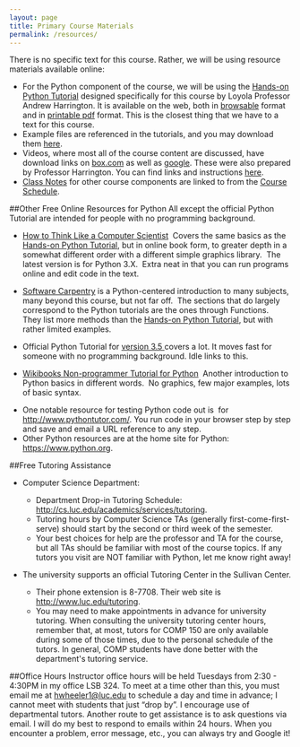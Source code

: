 ```yaml
---
layout: page
title: Primary Course Materials
permalink: /resources/
---
```


There is no specific text for this course. Rather, we will be using
resource materials available online:

- For the Python component of the course, we will be using the <a target="_blank" href="http://anh.cs.luc.edu/python/hands-on/3.1/index.html">Hands-on
Python Tutorial</a> designed specifically for this course by Loyola Professor Andrew Harrington. It is available on the web, both in <a href="http://anh.cs.luc.edu/python/hands-on/3.1/handsonHtml/index.html" target="_blank">browsable</a>
format and in <a href="http://anh.cs.luc.edu/python/hands-on/3.1/Hands-onPythonTutorial.pdf" target="_blank">printable pdf</a> format. This is the closest thing that we have to a text for this course.
- Example files are referenced in the tutorials, and you may download them <a href="http://anh.cs.luc.edu/python/hands-on/3.1/examples.zip" target="_blank">here</a>.
- Videos, where most all of the course content are discussed, have
download links on <a href="https://luc.box.com/comp150video">box.com</a>
as well as <a href="https://drive.google.com/a/cs.luc.edu/#folders/0B5WvvnDHeaIYMGE2MzU4OWEtYzQ4Zi00YzhiLTliMTItNjRjYzMyYzgyMTk2" target="_blank">google</a>. These were also prepared by
Professor Harrington. You can find links and instructions <a href="http://anh.cs.luc.edu/python/hands-on/3.1/handsonHtml/context.html#using-the-tutorial-text-and-video" target="_blank">here</a>.
- <a href="http://hwheeler01.github.io/comp150/ClassNotes">Class Notes</a> for
other course components are linked to from the <a href="http://hwheeler01.github.io/comp150/syllabus/#schedule">Course Schedule</a>.

##Other Free Online Resources for Python
All except the official
Python
Tutorial are intended for people with no programming background.

<ul>

  <li>
    <p style="margin-bottom: 0in;"><a href="http://interactivepython.org/courselib/static/thinkcspy/index.html">How to Think Like
a
Computer Scientist</a> &nbsp;Covers the same basics as the <a href="http://anh.cs.luc.edu/python/hands-on/3.1/index.html">Hands-on
Python Tutorial</a>,
but in online book form, to greater depth in a somewhat different order
with a different
simple graphics library.&nbsp; The latest version is for Python
3.X.&nbsp; Extra neat in that you can run programs online and edit code
in the text.<br>
    </p>
  </li>
  <li>
    <p style="margin-bottom: 0in;"><a href="http://swcarpentry.github.io/v4/python/index.html">Software Carpentry</a>
is a
Python-centered introduction to many subjects, many beyond this course,
but not far off.&nbsp; The sections that do largely correspond to the
Python tutorials are the ones through Functions.&nbsp; They list more
methods than
the <a href="http://anh.cs.luc.edu/handsonPythonTutorial/">Hands-on
Python Tutorial</a>, but with rather limited
examples.&nbsp; </p>
  </li>
  <li>
    <p style="margin-bottom: 0in;">Official Python Tutorial for <a href="https://docs.python.org/3.5/tutorial/index.html">version 3.5 </a>covers
a lot. It moves fast for someone with no programming background.
Idle links to this. </p>
  </li>
  <li>
    <p style="margin-bottom: 0in;"><a href="https://en.wikibooks.org/wiki/Non-Programmer%27s_Tutorial_for_Python_3">Wikibooks
Non-programmer Tutorial for Python</a> &nbsp;Another introduction to
Python basics in different words. &nbsp;No graphics, few major
examples, lots of basic syntax.</p>
  </li>
  <li>
    <p style="margin-bottom: 0in;">One notable resource for testing
Python code out is&nbsp;
for <a target="_blank" href="http://www.pythontutor.com/">http://www.pythontutor.com/</a>.
You run code in your browser step by step
and save and email a URL reference to any step.</p>
  </li>
  <li>Other Python resources are at the home site for Python: <a href="https://www.python.org/">https://www.python.org</a>.
  </li>
</ul>

##Free Tutoring Assistance

- Computer Science Department:
  - Department Drop-in Tutoring Schedule: <a href="http://www.luc.edu/cs/people/tutors/">http://cs.luc.edu/academics/services/tutoring</a>.  
  - Tutoring hours by Computer Science TAs (generally
first-come-first-serve) should start by the second or third week of the semester. 
  - Your best choices for help are the professor and TA for the course, but all TAs
should be familiar with most of the course topics. If any tutors you
visit are NOT familiar with Python, let me know right away!</p>

- The university supports an official Tutoring Center in the Sullivan
Center.  
  - Their phone extension is 8-7708. Their web site is
<a class="reference external" href="http://www.luc.edu/tutoring">http://www.luc.edu/tutoring</a>.
  - You may need to make appointments in advance for university tutoring. When
consulting the university tutoring center hours, remember that, at
most, tutors for COMP 150 are only available during some of those times, due
to the personal schedule of the tutors. In general, COMP
students have done better with the department's tutoring service.<br>

##Office Hours
Instructor office hours will be held Tuesdays from 2:30 - 4:30PM in my office LSB 324. To meet at a time other than this, you must email me at <hwheeler1@luc.edu> to schedule a day and time in advance; I cannot meet with students that just “drop by”. I encourage use of departmental tutors. Another route to get assistance is to ask questions via email. I will do my best to respond to emails within 24 hours. When you encounter a problem, error message, etc., you can always try and Google it!  